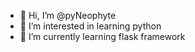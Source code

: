 - 👋 Hi, I’m @pyNeophyte
- 👀 I’m interested in learning python
- 🌱 I’m currently learning flask framework
